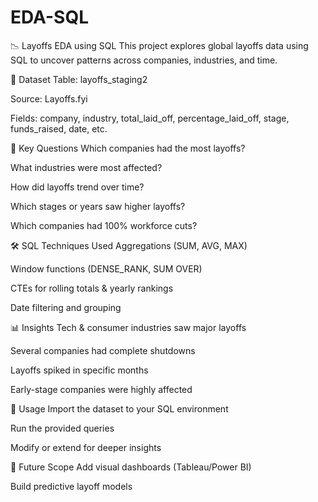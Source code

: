 # EDA-SQL
📉 Layoffs EDA using SQL
This project explores global layoffs data using SQL to uncover patterns across companies, industries, and time.

📁 Dataset
Table: layoffs_staging2

Source: Layoffs.fyi

Fields: company, industry, total_laid_off, percentage_laid_off, stage, funds_raised, date, etc.

🧠 Key Questions
Which companies had the most layoffs?

What industries were most affected?

How did layoffs trend over time?

Which stages or years saw higher layoffs?

Which companies had 100% workforce cuts?

🛠️ SQL Techniques Used
Aggregations (SUM, AVG, MAX)

Window functions (DENSE_RANK, SUM OVER)

CTEs for rolling totals & yearly rankings

Date filtering and grouping

📊 Insights
Tech & consumer industries saw major layoffs

Several companies had complete shutdowns

Layoffs spiked in specific months

Early-stage companies were highly affected

🚀 Usage
Import the dataset to your SQL environment

Run the provided queries

Modify or extend for deeper insights

📌 Future Scope
Add visual dashboards (Tableau/Power BI)

Build predictive layoff models
